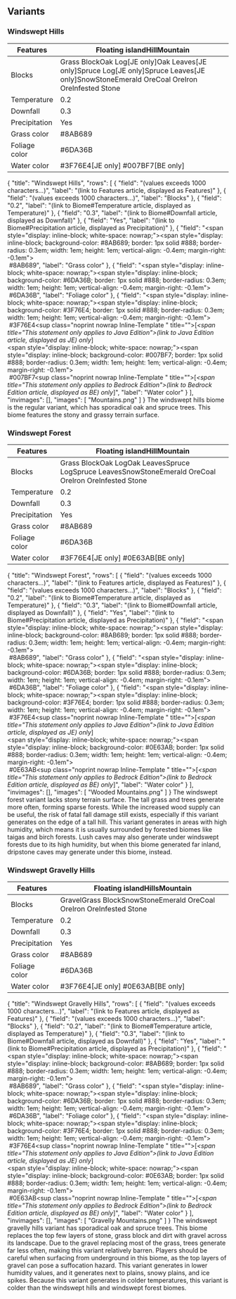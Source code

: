 ## Variants
### Windswept Hills
| Features      | Floating islandHillMountain                                                                                                                       |
|---------------|---------------------------------------------------------------------------------------------------------------------------------------------------|
| Blocks        | Grass BlockOak Log‌[JE  only]Oak Leaves‌[JE  only]Spruce Log‌[JE  only]Spruce Leaves‌[JE  only]SnowStoneEmerald OreCoal OreIron OreInfested Stone |
| Temperature   | 0.2                                                                                                                                               |
| Downfall      | 0.3                                                                                                                                               |
| Precipitation | Yes                                                                                                                                               |
| Grass color   | #8AB689                                                                                                                                           |
| Foliage color | #6DA36B                                                                                                                                           |
| Water color   | #3F76E4‌[JE  only] #007BF7‌[BE  only]                                                                                                             |

{
    "title": "Windswept Hills",
    "rows": [
        {
            "field": "(values exceeds 1000 characters...)",
            "label": "(link to Features article, displayed as Features)"
        },
        {
            "field": "(values exceeds 1000 characters...)",
            "label": "Blocks"
        },
        {
            "field": "0.2",
            "label": "(link to Biome#Temperature article, displayed as Temperature)"
        },
        {
            "field": "0.3",
            "label": "(link to Biome#Downfall article, displayed as Downfall)"
        },
        {
            "field": "Yes",
            "label": "(link to Biome#Precipitation article, displayed as Precipitation)"
        },
        {
            "field": "<span style=\"display: inline-block; white-space: nowrap;\"><span style=\"display: inline-block; background-color: #8AB689; border: 1px solid #888; border-radius: 0.3em; width: 1em; height: 1em; vertical-align: -0.4em; margin-right: -0.1em\"><br></span> #8AB689</span>",
            "label": "Grass color"
        },
        {
            "field": "<span style=\"display: inline-block; white-space: nowrap;\"><span style=\"display: inline-block; background-color: #6DA36B; border: 1px solid #888; border-radius: 0.3em; width: 1em; height: 1em; vertical-align: -0.4em; margin-right: -0.1em\"><br></span> #6DA36B</span>",
            "label": "Foliage color"
        },
        {
            "field": "<span style=\"display: inline-block; white-space: nowrap;\"><span style=\"display: inline-block; background-color: #3F76E4; border: 1px solid #888; border-radius: 0.3em; width: 1em; height: 1em; vertical-align: -0.4em; margin-right: -0.1em\"><br></span> #3F76E4</span>‌<sup class=\"noprint nowrap Inline-Template \" title=\"\">[<i><span title=\"This statement only applies to Java Edition\">(link to Java Edition article, displayed as JE)  only</span></i>]</sup><br><span style=\"display: inline-block; white-space: nowrap;\"><span style=\"display: inline-block; background-color: #007BF7; border: 1px solid #888; border-radius: 0.3em; width: 1em; height: 1em; vertical-align: -0.4em; margin-right: -0.1em\"><br></span> #007BF7</span>‌<sup class=\"noprint nowrap Inline-Template \" title=\"\">[<i><span title=\"This statement only applies to Bedrock Edition\">(link to Bedrock Edition article, displayed as BE)  only</span></i>]</sup>",
            "label": "Water color"
        }
    ],
    "invimages": [],
    "images": [
        "Mountains.png"
    ]
}
The windswept hills biome is the regular variant, which has sporadical oak and spruce trees. This biome features the stony and grassy terrain surface. 


### Windswept Forest
| Features      | Floating islandHillMountain                                                                           |
|---------------|-------------------------------------------------------------------------------------------------------|
| Blocks        | Grass BlockOak LogOak LeavesSpruce LogSpruce LeavesSnowStoneEmerald OreCoal OreIron OreInfested Stone |
| Temperature   | 0.2                                                                                                   |
| Downfall      | 0.3                                                                                                   |
| Precipitation | Yes                                                                                                   |
| Grass color   | #8AB689                                                                                               |
| Foliage color | #6DA36B                                                                                               |
| Water color   | #3F76E4‌[JE  only] #0E63AB‌[BE  only]                                                                 |

{
    "title": "Windswept Forest",
    "rows": [
        {
            "field": "(values exceeds 1000 characters...)",
            "label": "(link to Features article, displayed as Features)"
        },
        {
            "field": "(values exceeds 1000 characters...)",
            "label": "Blocks"
        },
        {
            "field": "0.2",
            "label": "(link to Biome#Temperature article, displayed as Temperature)"
        },
        {
            "field": "0.3",
            "label": "(link to Biome#Downfall article, displayed as Downfall)"
        },
        {
            "field": "Yes",
            "label": "(link to Biome#Precipitation article, displayed as Precipitation)"
        },
        {
            "field": "<span style=\"display: inline-block; white-space: nowrap;\"><span style=\"display: inline-block; background-color: #8AB689; border: 1px solid #888; border-radius: 0.3em; width: 1em; height: 1em; vertical-align: -0.4em; margin-right: -0.1em\"><br></span> #8AB689</span>",
            "label": "Grass color"
        },
        {
            "field": "<span style=\"display: inline-block; white-space: nowrap;\"><span style=\"display: inline-block; background-color: #6DA36B; border: 1px solid #888; border-radius: 0.3em; width: 1em; height: 1em; vertical-align: -0.4em; margin-right: -0.1em\"><br></span> #6DA36B</span>",
            "label": "Foliage color"
        },
        {
            "field": "<span style=\"display: inline-block; white-space: nowrap;\"><span style=\"display: inline-block; background-color: #3F76E4; border: 1px solid #888; border-radius: 0.3em; width: 1em; height: 1em; vertical-align: -0.4em; margin-right: -0.1em\"><br></span> #3F76E4</span>‌<sup class=\"noprint nowrap Inline-Template \" title=\"\">[<i><span title=\"This statement only applies to Java Edition\">(link to Java Edition article, displayed as JE)  only</span></i>]</sup><br><span style=\"display: inline-block; white-space: nowrap;\"><span style=\"display: inline-block; background-color: #0E63AB; border: 1px solid #888; border-radius: 0.3em; width: 1em; height: 1em; vertical-align: -0.4em; margin-right: -0.1em\"><br></span> #0E63AB</span>‌<sup class=\"noprint nowrap Inline-Template \" title=\"\">[<i><span title=\"This statement only applies to Bedrock Edition\">(link to Bedrock Edition article, displayed as BE)  only</span></i>]</sup>",
            "label": "Water color"
        }
    ],
    "invimages": [],
    "images": [
        "Wooded Mountains.png"
    ]
}
The windswept forest variant lacks stony terrain surface. The tall grass and trees generate more often, forming sparse forests. While the increased wood supply can be useful, the risk of fatal fall damage still exists, especially if this variant generates on the edge of a tall hill. This variant generates in areas with high humidity, which means it is usually surrounded by forested biomes like taigas and birch forests. Lush caves may also generate under windswept forests due to its high humidity, but when this biome generated far inland, dripstone caves may generate under this biome, instead.


### Windswept Gravelly Hills
| Features      | Floating islandHillsMountain                                        |
|---------------|---------------------------------------------------------------------|
| Blocks        | GravelGrass BlockSnowStoneEmerald OreCoal OreIron OreInfested Stone |
| Temperature   | 0.2                                                                 |
| Downfall      | 0.3                                                                 |
| Precipitation | Yes                                                                 |
| Grass color   | #8AB689                                                             |
| Foliage color | #6DA36B                                                             |
| Water color   | #3F76E4‌[JE  only] #0E63AB‌[BE  only]                               |

{
    "title": "Windswept Gravelly Hills",
    "rows": [
        {
            "field": "(values exceeds 1000 characters...)",
            "label": "(link to Features article, displayed as Features)"
        },
        {
            "field": "(values exceeds 1000 characters...)",
            "label": "Blocks"
        },
        {
            "field": "0.2",
            "label": "(link to Biome#Temperature article, displayed as Temperature)"
        },
        {
            "field": "0.3",
            "label": "(link to Biome#Downfall article, displayed as Downfall)"
        },
        {
            "field": "Yes",
            "label": "(link to Biome#Precipitation article, displayed as Precipitation)"
        },
        {
            "field": "<span style=\"display: inline-block; white-space: nowrap;\"><span style=\"display: inline-block; background-color: #8AB689; border: 1px solid #888; border-radius: 0.3em; width: 1em; height: 1em; vertical-align: -0.4em; margin-right: -0.1em\"><br></span> #8AB689</span>",
            "label": "Grass color"
        },
        {
            "field": "<span style=\"display: inline-block; white-space: nowrap;\"><span style=\"display: inline-block; background-color: #6DA36B; border: 1px solid #888; border-radius: 0.3em; width: 1em; height: 1em; vertical-align: -0.4em; margin-right: -0.1em\"><br></span> #6DA36B</span>",
            "label": "Foliage color"
        },
        {
            "field": "<span style=\"display: inline-block; white-space: nowrap;\"><span style=\"display: inline-block; background-color: #3F76E4; border: 1px solid #888; border-radius: 0.3em; width: 1em; height: 1em; vertical-align: -0.4em; margin-right: -0.1em\"><br></span> #3F76E4</span>‌<sup class=\"noprint nowrap Inline-Template \" title=\"\">[<i><span title=\"This statement only applies to Java Edition\">(link to Java Edition article, displayed as JE)  only</span></i>]</sup><br><span style=\"display: inline-block; white-space: nowrap;\"><span style=\"display: inline-block; background-color: #0E63AB; border: 1px solid #888; border-radius: 0.3em; width: 1em; height: 1em; vertical-align: -0.4em; margin-right: -0.1em\"><br></span> #0E63AB</span>‌<sup class=\"noprint nowrap Inline-Template \" title=\"\">[<i><span title=\"This statement only applies to Bedrock Edition\">(link to Bedrock Edition article, displayed as BE)  only</span></i>]</sup>",
            "label": "Water color"
        }
    ],
    "invimages": [],
    "images": [
        "Gravelly Mountains.png"
    ]
}
The windswept gravelly hills variant has sporadical oak and spruce trees. This biome replaces the top few layers of stone, grass block and dirt with gravel across its landscape. Due to the gravel replacing most of the grass, trees generate far less often, making this variant relatively barren. Players should be careful when surfacing from underground in this biome, as the top layers of gravel can pose a suffocation hazard. This variant generates in lower humidity values, and it generates next to plains, snowy plains, and ice spikes. Because this variant generates in colder temperatures, this variant is colder than the windswept hills and windswept forest biomes. 


